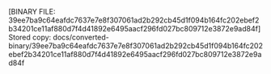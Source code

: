 [BINARY FILE: 39ee7ba9c64eafdc7637e7e8f307061ad2b292cb45d1f094b164fc202ebef2b34201ce11af880d7f4d41892e6495aacf296fd027bc809712e3872e9ad84f]
Stored copy: docs/converted-binary/39ee7ba9c64eafdc7637e7e8f307061ad2b292cb45d1f094b164fc202ebef2b34201ce11af880d7f4d41892e6495aacf296fd027bc809712e3872e9ad84f
